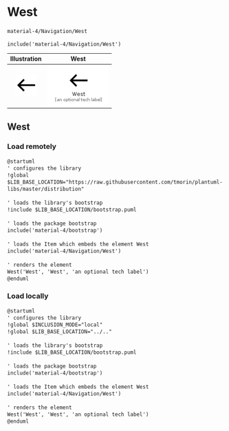 # West


```text
material-4/Navigation/West
```

```text
include('material-4/Navigation/West')
```



| Illustration | West |
| :---: | :---: |
| ![illustration for Illustration](../../material-4/Navigation/West.png) | ![illustration for West](../../material-4/Navigation/West.Local.png) |




## West

### Load remotely
```plantuml
@startuml
' configures the library
!global $LIB_BASE_LOCATION="https://raw.githubusercontent.com/tmorin/plantuml-libs/master/distribution"

' loads the library's bootstrap
!include $LIB_BASE_LOCATION/bootstrap.puml

' loads the package bootstrap
include('material-4/bootstrap')

' loads the Item which embeds the element West
include('material-4/Navigation/West')

' renders the element
West('West', 'West', 'an optional tech label')
@enduml
```

### Load locally
```plantuml
@startuml
' configures the library
!global $INCLUSION_MODE="local"
!global $LIB_BASE_LOCATION="../.."

' loads the library's bootstrap
!include $LIB_BASE_LOCATION/bootstrap.puml

' loads the package bootstrap
include('material-4/bootstrap')

' loads the Item which embeds the element West
include('material-4/Navigation/West')

' renders the element
West('West', 'West', 'an optional tech label')
@enduml
```

